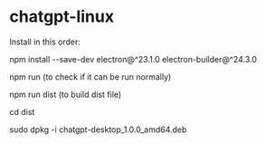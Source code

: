 # chatgpt-linux
Install in this order:

npm install --save-dev electron@^23.1.0 electron-builder@^24.3.0

npm run (to check if it can be run normally)

npm run dist (to build dist file)

cd dist

sudo dpkg -i chatgpt-desktop_1.0.0_amd64.deb
